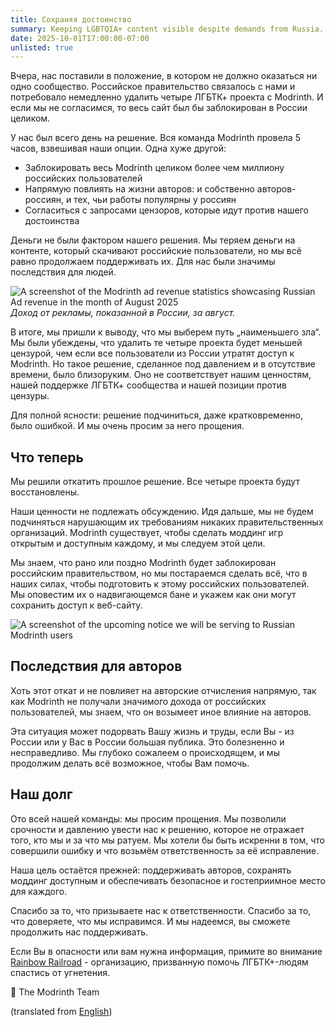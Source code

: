 ```yaml
---
title: Сохраняя достоинство
summary: Keeping LGBTQIA+ content visible despite demands from Russia.
date: 2025-10-01T17:00:00-07:00
unlisted: true
---
```


Вчера, нас поставили в положение, в котором не должно оказаться ни одно сообщество. Российское правительство связалось с нами и потребовало немедленно удалить четыре ЛГБТК+ проекта с Modrinth. И если мы не согласимся, то весь сайт был бы заблокирован в России целиком.

У нас был всего день на решение. Вся команда Modrinth провела 5 часов, взвешивая наши опции. Одна хуже другой:

- Заблокировать весь Modrinth целиком более чем миллиону российских пользователей
- Напрямую повлиять на жизни авторов: и собственно авторов-россиян, и тех, чьи работы популярны у россиян
- Согласиться с запросами цензоров, которые идут против нашего достоинства

Деньги не были фактором нашего решения. Мы теряем деньги на контенте, который скачивают российские пользователи, но мы всё равно продолжаем поддерживать их. Для нас были значимы последствия для людей.

![A screenshot of the Modrinth ad revenue statistics showcasing Russian Ad revenue in the month of August 2025](../standing-by-our-values/russia-ad-rev.png)
_Доход от рекламы, показанной в России, за август._

В итоге, мы пришли к выводу, что мы выберем путь „наименьшего зла“. Мы были убеждены, что удалить те четыре проекта будет меньшей цензурой, чем если все пользователи из России утратят доступ к Modrinth. Но такое решение, сделанное под давлением и в отсутствие времени, было близоруким. Оно не соответствует нашим ценностям, нашей поддержке ЛГБТК+ сообщества и нашей позиции против цензуры.

Для полной ясности: решение подчиниться, даже кратковременно, было ошибкой. И мы очень просим за него прощения.

## Что теперь

Мы решили откатить прошлое решение. Все четыре проекта будут восстановлены.

Наши ценности не подлежать обсуждению. Идя дальше, мы не будем подчиняться нарушающим их требованиям никаких правительственных организаций. Modrinth существует, чтобы сделать моддинг игр открытым и доступным каждому, и мы следуем этой цели.

Мы знаем, что рано или поздно Modrinth будет заблокирован российским правительством, но мы постараемся сделать всё, что в наших силах, чтобы подготовить к этому российских пользователей. Мы оповестим их о надвигающемся бане и укажем как они могут сохранить доступ к веб-сайту.

![A screenshot of the upcoming notice we will be serving to Russian Modrinth users](../standing-by-our-values/russia-notice.png)

## Последствия для авторов

Хоть этот откат и не повлияет на авторские отчисления напрямую, так как Modrinth не получали значимого дохода от российских пользователей, мы знаем, что он возымеет иное влияние на авторов.

Эта ситуация может подорвать Вашу жизнь и труды, если Вы - из России или у Вас в России большая публика. Это болезненно и несправедливо. Мы глубоко сожалеем о происходящем, и мы продолжим делать всё возможное, чтобы Вам помочь.

## Наш долг

Ото всей нашей команды: мы просим прощения. Мы позволили срочности и давлению увести нас к решению, которое не отражает того, кто мы и за что мы ратуем. Мы хотели бы быть искренни в том, что совершили ошибку и что возьмём ответственность за её исправление.

Наша цель остаётся прежней: поддерживать авторов, сохранять моддинг доступным и обеспечивать безопасное и гостеприимное место для каждого.

Спасибо за то, что призываете нас к ответственности. Спасибо за то, что доверяете, что мы исправимся. И мы надеемся, вы сможете продолжить нас поддерживать.

Если Вы в опасности или вам нужна информация, примите во внимание [Rainbow Railroad](https://www.rainbowrailroad.org/) - организацию, призванную помочь ЛГБТК+-людям спастись от угнетения.

💚 The Modrinth Team

(translated from [English](../standing-by-our-values))
